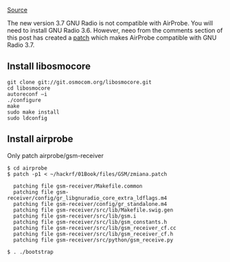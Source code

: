 [Source](http://www.rtl-sdr.com/rtl-sdr-tutorial-analyzing-gsm-with-airprobe-and-wireshark/)

The new version 3.7 GNU Radio is not compatible with AirProbe.
You will need to install GNU Radio 3.6.
However, neeo from the comments section of this post has created a [patch](http://speedy.sh/9rYp7/zmiana.patch) which makes AirProbe compatible with GNU Radio 3.7.



## Install libosmocore

    git clone git://git.osmocom.org/libosmocore.git
    cd libosmocore
    autoreconf –i
    ./configure
    make
    sudo make install
    sudo ldconfig

## Install airprobe
Only patch airprobe/gsm-receiver

    $ cd airprobe
    $ patch -p1 < ~/hackrf/01Book/files/GSM/zmiana.patch

      patching file gsm-receiver/Makefile.common
      patching file gsm-receiver/config/gr_libgnuradio_core_extra_ldflags.m4
      patching file gsm-receiver/config/gr_standalone.m4
      patching file gsm-receiver/src/lib/Makefile.swig.gen
      patching file gsm-receiver/src/lib/gsm.i
      patching file gsm-receiver/src/lib/gsm_constants.h
      patching file gsm-receiver/src/lib/gsm_receiver_cf.cc
      patching file gsm-receiver/src/lib/gsm_receiver_cf.h
      patching file gsm-receiver/src/python/gsm_receive.py

    $ . ./bootstrap

